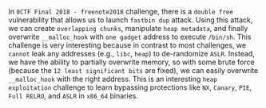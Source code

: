 In `0CTF Final 2018 - freenote2018` challenge, there is a `double free` vulnerability that allows us to launch `fastbin dup` attack. Using this attack, we can create `overlapping chunks`, manipulate `heap metadata`, and finally overwrite `__malloc_hook` with `one gadget` address to execute `/bin/sh`. This challenge is very interesting because in contrast to most challenges, we `cannot` leak any addresses (e.g., `libc`, `heap`) to de-randomize `ASLR`. Instead, we have the ability to partially overwrite memory, so with some brute force (because the `12 least significant bits` are fixed), we can easily overwrite `__malloc_hook` with the right address. This is an interesting `heap exploitation` challenge to learn bypassing protections like `NX`, `Canary`, `PIE`, `Full RELRO`, and `ASLR` in `x86_64` binaries.